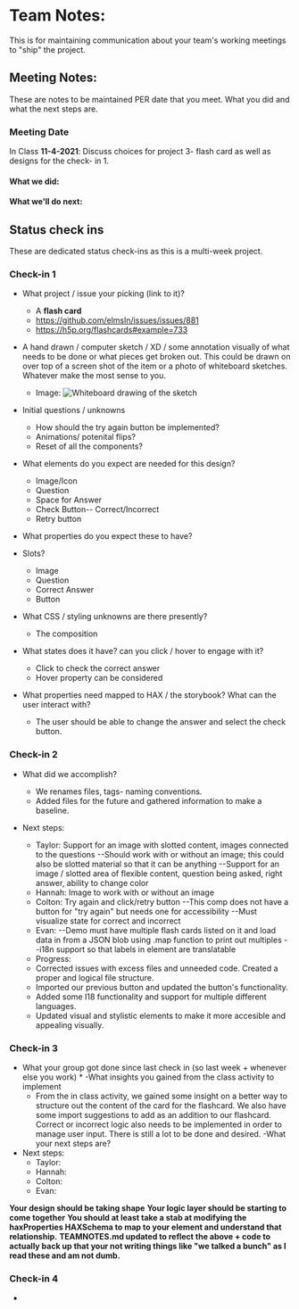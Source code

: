# Team Notes:
This is for maintaining communication about your team's working meetings to "ship" the project.

## Meeting Notes:
These are notes to be maintained PER date that you meet. What you did and what the next steps are.
### Meeting Date
In Class **11-4-2021**: Discuss choices for project 3- flash card as well as designs for the check- in 1.

#### What we did:


#### What we'll do next:


## Status check ins
These are dedicated status check-ins as this is a multi-week project.

### Check-in 1
- What project / issue your picking (link to it)?
  * A **flash card**
  * https://github.com/elmsln/issues/issues/881
  * https://h5p.org/flashcards#example=733
 
- A hand drawn / computer sketch / XD / some annotation visually of what needs to be done or what pieces get broken out. This could be drawn on over top of a screen shot of the item or a photo of whiteboard sketches. Whatever make the most sense to you.

  * Image:
 ![Whiteboard drawing of the sketch](https://user-images.githubusercontent.com/54961655/140581038-10c788ee-e080-4ac7-bebd-bab248d2a23a.jpg)


- Initial questions / unknowns
  * How should the try again button be implemented?
  * Animations/ potenital flips?
  * Reset of all the components?
 
- What elements do you expect are needed for this design?
  * Image/Icon
  * Question
  * Space for Answer 
  * Check Button-- Correct/Incorrect
  * Retry button
  
- What properties do you expect these to have?

- Slots?
  * Image
  * Question
  * Correct Answer
  * Button
  
- What CSS / styling unknowns are there presently?
  * The composition

- What states does it have? can you click / hover to engage with it?
  * Click to check the correct answer
  * Hover property can be considered

- What properties need mapped to HAX / the storybook? What can the user interact with?
  * The user should be able to change the answer and select the check button.
  
### Check-in 2
- What did we accomplish?
  * We renames files, tags- naming conventions.
  * Added files for the future and gathered information to make a baseline.
  
- Next steps:
  * Taylor: Support for an image with slotted content, images connected to the questions
    --Should work with or without an image; this could also be slotted material so that it can be anything
    --Support for an image / slotted area of flexible content, question being asked, right answer, ability to change color
  * Hannah: Image to work with or without an image
  * Colton: Try again and click/retry button
   --This comp does not have a button for "try again" but needs one for accessibility
   --Must visualize state for correct and incorrect
  * Evan:
    --Demo must have multiple flash cards listed on it and load data in from a JSON blob using .map function to print out multiples
    --i18n support so that labels in element are translatable

  - Progress: 
  * Corrected issues with excess files and unneeded code. Created a proper and logical file structure. 
  * Imported our previous button and updated the button's functionality. 
  * Added some I18 functionality and support for multiple different languages. 
  * Updated visual and stylistic elements to make it more accesible and appealing visually.
  
     

### Check-in 3
- What your group got done since last check in (so last week + whenever else you work)
   *
-What insights you gained from the class activity to implement
   * From the in class activity, we gained some insight on a better way to structure out the content of the card for the flashcard. We also have some import suggestions to add as an addition to our flashcard. Correct or incorrect logic also needs to be implemented in order to manage user input. There is still a lot to be done and desired.
-What your next steps are?
- Next steps:
  * Taylor: 
  * Hannah:
  * Colton: 
  * Evan:

**Your design should be taking shape** 
**Your logic layer should be starting to come together**
**You should at least take a stab at modifying the haxProperties HAXSchema to map to your element and understand that relationship.**
**TEAMNOTES.md updated to reflect the above + code to actually back up that your not writing things like "we talked a bunch" as I read these and am not dumb.**


### Check-in 4
- 


